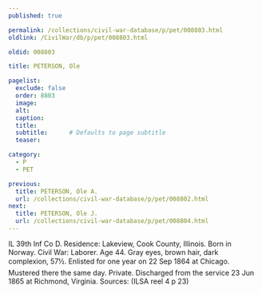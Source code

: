 ```yaml
---
published: true

permalink: /collections/civil-war-database/p/pet/008803.html
oldlink: /CivilWar/db/p/pet/008803.html

oldid: 008803

title: PETERSON, Ole

pagelist:
  exclude: false
  order: 8803
  image: 
  alt:
  caption:
  title:
  subtitle:      # Defaults to page subtitle
  teaser:

category: 
  - P 
  - PET

previous:
  title: PETERSON, Ole A.
  url: /collections/civil-war-database/p/pet/008802.html  
next:
  title: PETERSON, Ole J.
  url: /collections/civil-war-database/p/pet/008804.html   
---
```

IL 39th Inf Co D. Residence: Lakeview, Cook County, Illinois. Born in Norway. Civil War: Laborer. Age 44. Gray eyes, brown hair, dark complexion, 5&#146;7&frac12;&#148;. Enlisted for one year on 22 Sep 1864 at Chicago. Mustered there the same day. Private. Discharged from the service 23 Jun 1865 at Richmond, Virginia. Sources: (ILSA reel 4 p 23)